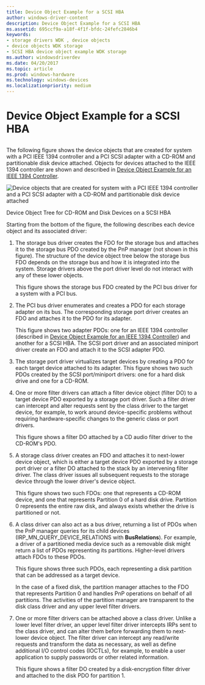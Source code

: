 ```yaml
---
title: Device Object Example for a SCSI HBA
author: windows-driver-content
description: Device Object Example for a SCSI HBA
ms.assetid: 695ccf9a-a18f-4f1f-bfdc-24fefc2846b4
keywords:
- storage drivers WDK , device objects
- device objects WDK storage
- SCSI HBA device object example WDK storage
ms.author: windowsdriverdev
ms.date: 04/20/2017
ms.topic: article
ms.prod: windows-hardware
ms.technology: windows-devices
ms.localizationpriority: medium
---
```


# Device Object Example for a SCSI HBA


## <span id="ddk_device_object_example_for_a_scsi_hba_kg"></span><span id="DDK_DEVICE_OBJECT_EXAMPLE_FOR_A_SCSI_HBA_KG"></span>


The following figure shows the device objects that are created for system with a PCI IEEE 1394 controller and a PCI SCSI adapter with a CD-ROM and partitionable disk device attached. Objects for devices attached to the IEEE 1394 controller are shown and described in [Device Object Example for an IEEE 1394 Controller](device-object-example-for-an-ieee-1394-controller.md).

![Device objects that are created for system with a PCI IEEE 1394 controller and a PCI SCSI adapter with a CD-ROM and partitionable disk device attached](images/kg201-2.png)

Device Object Tree for CD-ROM and Disk Devices on a SCSI HBA

Starting from the bottom of the figure, the following describes each device object and its associated driver:

1.  The storage bus driver creates the FDO for the storage bus and attaches it to the storage bus PDO created by the PnP manager (not shown in this figure). The structure of the device object tree below the storage bus FDO depends on the storage bus and how it is integrated into the system. Storage drivers above the port driver level do not interact with any of these lower objects.

    This figure shows the storage bus FDO created by the PCI bus driver for a system with a PCI bus.

2.  The PCI bus driver enumerates and creates a PDO for each storage adapter on its bus. The corresponding storage port driver creates an FDO and attaches it to the PDO for its adapter.

    This figure shows two adapter PDOs: one for an IEEE 1394 controller (described in [Device Object Example for an IEEE 1394 Controller](device-object-example-for-an-ieee-1394-controller.md)) and another for a SCSI HBA. The SCSI port driver and an associated miniport driver create an FDO and attach it to the SCSI adapter PDO.

3.  The storage port driver virtualizes target devices by creating a PDO for each target device attached to its adapter. This figure shows two such PDOs created by the SCSI port/miniport drivers: one for a hard disk drive and one for a CD-ROM.

4.  One or more filter drivers can attach a filter device object (filter DO) to a target device PDO exported by a storage port driver. Such a filter driver can intercept and alter requests sent by the class driver to the target device, for example, to work around device-specific problems without requiring hardware-specific changes to the generic class or port drivers.

    This figure shows a filter DO attached by a CD audio filter driver to the CD-ROM's PDO.

5.  A storage class driver creates an FDO and attaches it to next-lower device object, which is either a target device PDO exported by a storage port driver or a filter DO attached to the stack by an intervening filter driver. The class driver issues all subsequent requests to the storage device through the lower driver's device object.

    This figure shows two such FDOs: one that represents a CD-ROM device, and one that represents Partition 0 of a hard disk drive. Partition 0 represents the entire raw disk, and always exists whether the drive is partitioned or not.

6.  A class driver can also act as a bus driver, returning a list of PDOs when the PnP manager queries for its child devices (IRP\_MN\_QUERY\_DEVICE\_RELATIONS with **BusRelations**). For example, a driver of a partitioned media device such as a removable disk might return a list of PDOs representing its partitions. Higher-level drivers attach FDOs to these PDOs.

    This figure shows three such PDOs, each representing a disk partition that can be addressed as a target device.

    In the case of a fixed disk, the partition manager attaches to the FDO that represents Partition 0 and handles PnP operations on behalf of all partitions. The activities of the partition manager are transparent to the disk class driver and any upper level filter drivers.

7.  One or more filter drivers can be attached above a class driver. Unlike a lower level filter driver, an upper level filter driver intercepts IRPs sent to the class driver, and can alter them before forwarding them to next-lower device object. The filter driver can intercept any read/write requests and transform the data as necessary, as well as define additional I/O control codes (IOCTLs), for example, to enable a user application to supply passwords or other related information.

    This figure shows a filter DO created by a disk-encryption filter driver and attached to the disk PDO for partition 1.

 

 




